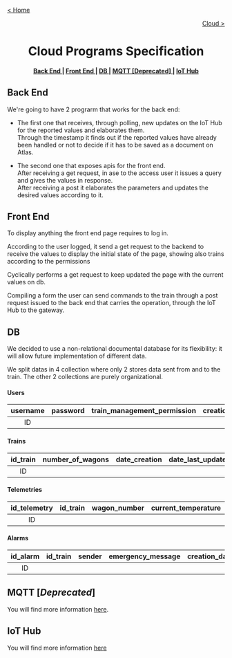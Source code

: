 [< Home](../README.md)

[<p align="right">Cloud ></p>](./README.md)

**<h1 align="center">Cloud Programs Specification</h1>**

<div align="center">  
<h4>
    <a href="#back-end"> Back End </a>
  | <a href="#front-end"> Front End </a>
  | <a href="#db"> DB </a>
  | <a href="#mqtt-deprecated"> MQTT [Deprecated] </a>
  | <a href="#iot-hub"> IoT Hub </a>
  
</h4>
</div>

## **Back End**

We're going to have 2 prograrm that works for the back end:

* The first one that receives, through polling, new updates on the IoT Hub  for the reported values and elaborates them.   
Through the timestamp it finds out if the reported values have already been handled or not to decide if it has to be saved as a document on Atlas.

* The second one that exposes apis for the front end.  
After receiving a get request, in ase to the access user it issues a query and gives the values in response.  
After receiving a post it elaborates the parameters and updates the desired values according to it.

## **Front End**

To display anything the front end page requires to log in.
 
According to the user logged, it send a get request to the backend to receive the values to display the initial state of the page, showing also trains according to the permissions
 
Cyclically performs a get request to keep updated the page with the current values on db.
 
Compiling a form the user can send commands to the train through a post request issued to the back end that carries the operation, through the IoT Hub to the gateway.

## **DB**

We decided to use a non-relational documental database for its flexibility: it will allow future implementation of different data.

We split datas in 4 collection where only 2 stores data sent from and to the train. The other 2 collections are purely organizational.

#### **Users**

<div align="center">
<table>
<thead>
<th align="center">username</th>
<th align="center">password</th>
<th align="center">train_management_permission</th>
<th align="center">creation_date</th>
<th align="center">last_access</th>
</thead>
<tbody>
<td align="center">ID</td>
<td align="center"></td>
<td align="center"></td>
<td align="center"></td>
<td align="center"></td>
</tbody>
</table>
</div>

#### **Trains**

<div align="center">
<table>
<thead>
<th align="center">id_train</th>
<th align="center">number_of_wagons</th>
<th align="center">date_creation</th>
<th align="center">date_last_update</th>
</thead>
<tbody>
<td align="center">ID</td>
<td align="center"></td>
<td align="center"></td>
<td align="center"></td>
</tbody>
</table>
</div>

#### **Telemetries**

<div align="center">
<table>
<thead>
<th align="center">id_telemetry</th>
<th align="center">id_train</th>
<th align="center">wagon_number</th>
<th align="center">current_temperature</th>
<th align="center">desired_temperature</th>
<th align="center">humidity</th>
<th align="center">emergency_status</th>
<th align="center">back_door</th>
<th align="center">front_door</th>
<th align="center">toilette_status</th>
<th align="center">timestamp</th>
</thead>
<tbody>
<td align="center">ID</td>
<td align="center"></td>
<td align="center"></td>
<td align="center"></td>
<td align="center"></td>
<td align="center"></td>
<td align="center"></td>
<td align="center"></td>
<td align="center"></td>
<td align="center"></td>
<td align="center"></td>
</tbody>
</table>
</div>

#### **Alarms**

<div align="center">
<table>
<thead>

<th align="center">id_alarm</th>
<th align="center">id_train</th>
<th align="center">sender</th>
<th align="center">emergency_message</th>
<th align="center">creation_date</th>
<th align="center">closing_date</th>
</thead>
<tbody>
<td align="center">ID</td>
<td align="center"></td>
<td align="center"></td>
<td align="center"></td>
<td align="center"></td>
<td align="center"></td>
</tbody>
</table>
</div>

## **MQTT** [*Deprecated*]

You will find more information [here](../MQTT/README.md).

## **IoT Hub**

You will find more information [here](../IoT_Hub/README.md)
